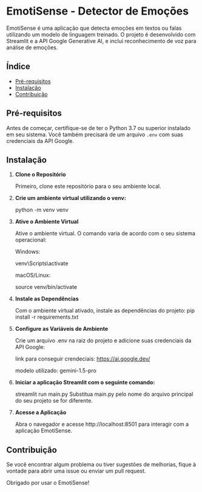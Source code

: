 # EmotiSense - Detector de Emoções

EmotiSense é uma aplicação que detecta emoções em textos ou falas utilizando um modelo de linguagem treinado. O projeto é desenvolvido com Streamlit e a API Google Generative AI, e inclui reconhecimento de voz para análise de emoções.

## Índice

- [Pré-requisitos](#pré-requisitos)
- [Instalação](#instalação)
- [Contribuição](#contribuição)

## Pré-requisitos

Antes de começar, certifique-se de ter o Python 3.7 ou superior instalado em seu sistema. Você também precisará de um arquivo `.env` com suas credenciais da API Google.

## Instalação

1. **Clone o Repositório**

   Primeiro, clone este repositório para o seu ambiente local.

2. **Crie um ambiente virtual utilizando o venv:**

    python -m venv venv

3. **Ative o Ambiente Virtual**

    Ative o ambiente virtual. O comando varia de acordo com o seu sistema operacional:

    Windows:

    venv\Scripts\activate

    macOS/Linux:

    source venv/bin/activate

4. **Instale as Dependências**

    Com o ambiente virtual ativado, instale as dependências do projeto:
    pip install -r requirements.txt

5. **Configure as Variáveis de Ambiente**

    Crie um arquivo .env na raiz do projeto e adicione suas credenciais da API Google:

    link para conseguir crendeciais: https://ai.google.dev/

    modelo utilizado: gemini-1.5-pro

6. **Iniciar a aplicação Streamlit com o seguinte comando:**

    streamlit run main.py
    Substitua main.py pelo nome do arquivo principal do seu projeto se for diferente.

7. **Acesse a Aplicação**

    Abra o navegador e acesse http://localhost:8501 para interagir com a aplicação EmotiSense.

## Contribuição

Se você encontrar algum problema ou tiver sugestões de melhorias, fique à vontade para abrir uma issue ou enviar um pull request.

Obrigado por usar o EmotiSense!